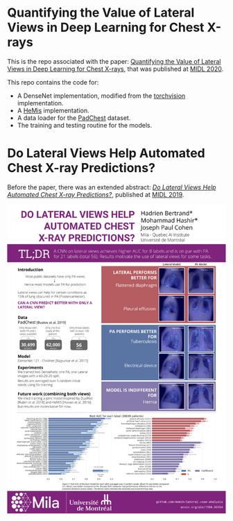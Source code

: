 # Quantifying the Value of Lateral Views in Deep Learning for Chest X-rays

This is the repo associated with the paper: [Quantifying the Value of Lateral Views in Deep Learning for Chest X-rays](https://arxiv.org/abs/2002.02582 "arXiv's link"), that was published at [MIDL 2020](https://2020.midl.io/).

This repo contains the code for:
- A DenseNet implementation, modified from the [torchvision](https://pytorch.org/docs/stable/_modules/torchvision/models/densenet.html) implementation.
- A [HeMis](https://arxiv.org/abs/1607.05194) implementation.
- A data loader for the [PadChest](https://arxiv.org/abs/1901.07441) dataset.
- The training and testing routine for the models.

# Do Lateral Views Help Automated Chest X-ray Predictions?

Before the paper, there was an extended abstract:
[*Do Lateral Views Help Automated Chest X-ray Predictions?*](https://arxiv.org/abs/1904.08534 "arXiv's link"), published at [MIDL 2019](https://2019.midl.io/).

![Poster](other/MIDLPoster.png)

